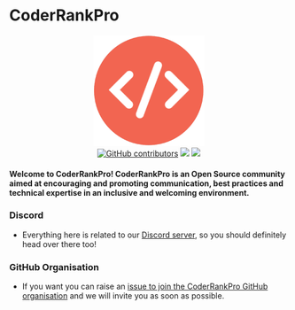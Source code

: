 # CoderRankPro

<p align="center">
  <img src="https://github.com/CoderRankPro/.github/blob/main/assets/CoderRankPro.png" height="200" width="200">
  <br>
  
  <a href="https://github.com/CoderRankPro" alt="CoderRankPro contributors">
    <img alt="GitHub contributors" src="https://img.shields.io/github/contributors-anon/CoderRankPro/aina-reglia"></a>

  <a href="https://discord.gg/bTUVVq83BB" alt="Discord">
    <img src="https://img.shields.io/badge/Discord-@layer5.svg?logo=Discord" /></a>
  
  <a href="https://twitter.com/CoderRankPro" alt="Follow CoderRankPro on Twitter">
    <img src="https://img.shields.io/twitter/follow/CoderRankPro?label=CoderRankPro&style=social" /></a>

</p>
<h4>
  Welcome to CoderRankPro!
  CoderRankPro is an Open Source community aimed at encouraging and promoting communication, best practices and technical expertise in an inclusive and welcoming environment.
</h4>

### Discord 
- Everything here is related to our [Discord server](https://discord.gg/bTUVVq83BB), so you should definitely head over there too!

### GitHub Organisation

- If you want you can raise an [issue to join the CoderRankPro GitHub organisation](https://github.com/CoderRankPro/Support/issues/new?assignees=&labels=invite+me+to+the+organisation&template=invitation.yml&title=Please+invite+me+to+the+GitHub+Community+Organization) and we will invite you as soon as possible.


<!-- readme: contributors -start -->

<!-- readme: contributors -end -->
